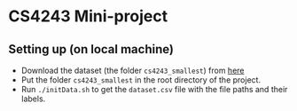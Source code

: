 # CS4243 Mini-project

## Setting up (on local machine)

- Download the dataset (the folder `cs4243_smallest`) from [here](https://drive.google.com/drive/folders/1pCEBqzQDTJ3PlgdIRBY65jOugJ4xpFi6?usp=sharing)
- Put the folder `cs4243_smallest` in the root directory of the project.
- Run `./initData.sh` to get the `dataset.csv` file with the file paths and their labels.
